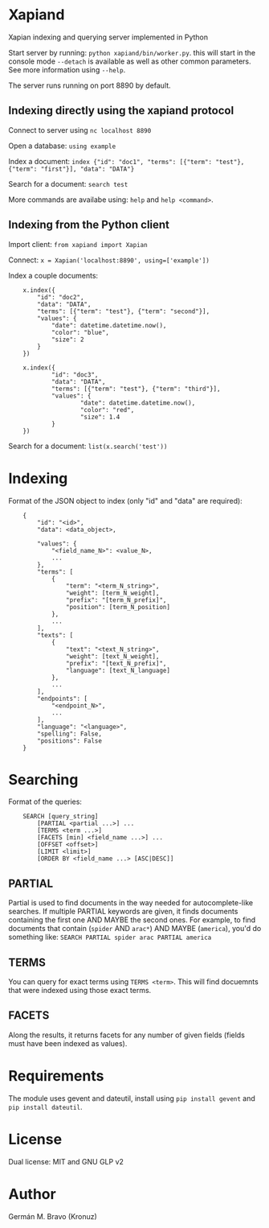 Xapiand
=======

Xapian indexing and querying server implemented in Python

Start server by running: `python xapiand/bin/worker.py`. this will start in
the console mode `--detach` is available as well as other common parameters.
See more information using `--help`.

The server runs running on port 8890 by default.


Indexing directly using the xapiand protocol
--------------------------------------------

Connect to server using `nc localhost 8890`

Open a database: `using example`

Index a document: `index {"id": "doc1", "terms": [{"term": "test"}, {"term": "first"}], "data": "DATA"}`

Search for a document: `search test`

More commands are availabe using: `help` and `help <command>`.


Indexing from the Python client
-------------------------------

Import client: `from xapiand import Xapian`

Connect: `x = Xapian('localhost:8890', using=['example'])`

Index a couple documents:
```
	x.index({
		"id": "doc2",
		"data": "DATA",
		"terms": [{"term": "test"}, {"term": "second"}],
		"values": {
			"date": datetime.datetime.now(),
			"color": "blue",
			"size": 2
		}
	})

	x.index({
	        "id": "doc3",
	        "data": "DATA",
	        "terms": [{"term": "test"}, {"term": "third"}],
	        "values": {
	                "date": datetime.datetime.now(),
	                "color": "red",
	                "size": 1.4
	        }
	})
```

Search for a document: `list(x.search('test'))`


Indexing
========

Format of the JSON object to index (only "id" and "data" are required):

```
    {
        "id": "<id>",
        "data": <data_object>,

        "values": {
            "<field_name_N>": <value_N>,
            ...
        },
        "terms": [
            {
                "term": "<term_N_string>",
                "weight": [term_N_weight],
                "prefix": "[term_N_prefix]",
                "position": [term_N_position]
            },
            ...
        ],
        "texts": [
            {
                "text": "<text_N_string>",
                "weight": [text_N_weight],
                "prefix": "[text_N_prefix]",
                "language": [text_N_language]
            },
            ...
        ],
        "endpoints": [
            "<endpoint_N>",
            ...
        ],
        "language": "<language>",
        "spelling": False,
        "positions": False
    }
```

Searching
=========

Format of the queries:

```
    SEARCH [query_string]
        [PARTIAL <partial ...>] ...
        [TERMS <term ...>]
        [FACETS [min] <field_name ...>] ...
        [OFFSET <offset>]
        [LIMIT <limit>]
        [ORDER BY <field_name ...> [ASC|DESC]]
```


PARTIAL
-------

Partial is used to find documents in the way needed for autocomplete-like
searches. If multiple PARTIAL keywords are given, it finds documents containing
the first one AND MAYBE the second ones. For example, to find documents that
contain (`spider` AND `arac*`) AND MAYBE (`america`), you'd do something like:
`SEARCH PARTIAL spider arac PARTIAL america`


TERMS
-----

You can query for exact terms using `TERMS <term>`. This will find docuemnts
that were indexed using those exact terms.

FACETS
------

Along the results, it returns facets for any number of given fields (fields must
have been indexed as values).


Requirements
============

The module uses gevent and dateutil, install using `pip install gevent` and
`pip install dateutil`.


License
=======

Dual license: MIT and GNU GLP v2


Author
======
Germán M. Bravo (Kronuz)
